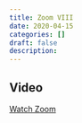 ```yaml
---
title: Zoom VIII
date: 2020-04-15
categories: []
draft: false
description:
---
```


## Video

[Watch Zoom](https://zoom.us/rec/play/7pwsIb_5rGo3GIDGuQSDVvJxW9Xpe6us1nIa-fcPnk68UiNQOgKgNecXY-RjlRC4gJv8r5Ak2xRT_rCs?autoplay=true&startTime=1586987965000)